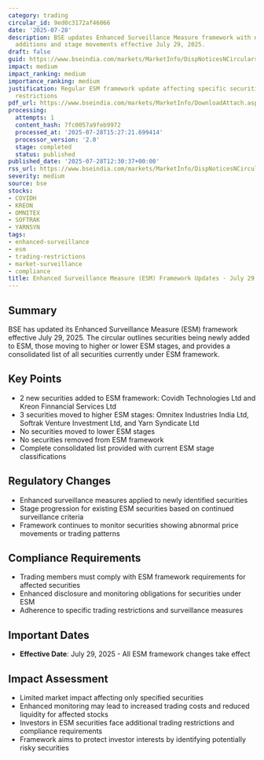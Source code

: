 ```yaml
---
category: trading
circular_id: 9ed0c3172af46066
date: '2025-07-28'
description: BSE updates Enhanced Surveillance Measure framework with new securities
  additions and stage movements effective July 29, 2025.
draft: false
guid: https://www.bseindia.com/markets/MarketInfo/DispNoticesNCirculars.aspx?Noticeid={1C7E87C3-4DDA-45C1-8F42-D423904458C7}&noticeno=20250728-52&dt=07/28/2025&icount=52&totcount=66&flag=0
impact: medium
impact_ranking: medium
importance_ranking: medium
justification: Regular ESM framework update affecting specific securities with trading
  restrictions
pdf_url: https://www.bseindia.com/markets/MarketInfo/DownloadAttach.aspx?id=20250728-52&attachedId=9c3f7121-b170-45f1-a4ba-126b1e8889ab
processing:
  attempts: 1
  content_hash: 7fc0057a9feb9972
  processed_at: '2025-07-28T15:27:21.699414'
  processor_version: '2.0'
  stage: completed
  status: published
published_date: '2025-07-28T12:30:37+00:00'
rss_url: https://www.bseindia.com/markets/MarketInfo/DispNoticesNCirculars.aspx?Noticeid={1C7E87C3-4DDA-45C1-8F42-D423904458C7}&noticeno=20250728-52&dt=07/28/2025&icount=52&totcount=66&flag=0
severity: medium
source: bse
stocks:
- COVIDH
- KREON
- OMNITEX
- SOFTRAK
- YARNSYN
tags:
- enhanced-surveillance
- esm
- trading-restrictions
- market-surveillance
- compliance
title: Enhanced Surveillance Measure (ESM) Framework Updates - July 29, 2025
---
```


## Summary

BSE has updated its Enhanced Surveillance Measure (ESM) framework effective July 29, 2025. The circular outlines securities being newly added to ESM, those moving to higher or lower ESM stages, and provides a consolidated list of all securities currently under ESM framework.

## Key Points

- 2 new securities added to ESM framework: Covidh Technologies Ltd and Kreon Finnancial Services Ltd
- 3 securities moved to higher ESM stages: Omnitex Industries India Ltd, Softrak Venture Investment Ltd, and Yarn Syndicate Ltd
- No securities moved to lower ESM stages
- No securities removed from ESM framework
- Complete consolidated list provided with current ESM stage classifications

## Regulatory Changes

- Enhanced surveillance measures applied to newly identified securities
- Stage progression for existing ESM securities based on continued surveillance criteria
- Framework continues to monitor securities showing abnormal price movements or trading patterns

## Compliance Requirements

- Trading members must comply with ESM framework requirements for affected securities
- Enhanced disclosure and monitoring obligations for securities under ESM
- Adherence to specific trading restrictions and surveillance measures

## Important Dates

- **Effective Date**: July 29, 2025 - All ESM framework changes take effect

## Impact Assessment

- Limited market impact affecting only specified securities
- Enhanced monitoring may lead to increased trading costs and reduced liquidity for affected stocks
- Investors in ESM securities face additional trading restrictions and compliance requirements
- Framework aims to protect investor interests by identifying potentially risky securities